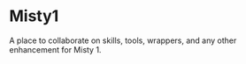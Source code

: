 # Misty1
A place to collaborate on skills, tools, wrappers, and any other enhancement for Misty 1. 
